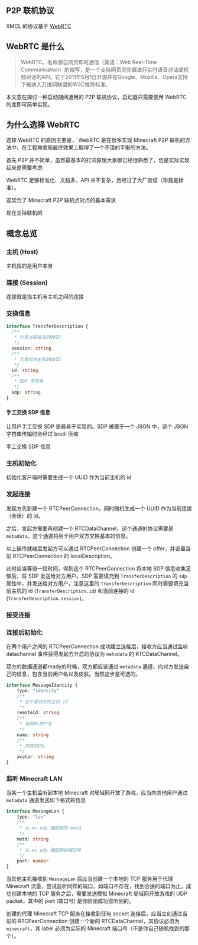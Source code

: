 ## P2P 联机协议

XMCL 的协议基于 [WebRTC](https://webrtc.org/)

## WebRTC 是什么

> WebRTC，名称源自网页即时通信（英语：Web Real-Time Communication）的缩写，是一个支持网页浏览器进行实时语音对话或视频对话的API。它于2011年6月1日开源并在Google、Mozilla、Opera支持下被纳入万维网联盟的W3C推荐标准。


本文意在探讨一种启动期间通用的 P2P 联机协议，启动器只需要使用 WebRTC 的库即可简单实现。

## 为什么选择 WebRTC

选择 WebRTC 的原因主要是， WebRTC 是在很多实现 Minecraft P2P 联机的方法中，在工程难度和最终效果上取得了一个不错的平衡的方法。

首先 P2P 并不简单，虽然最基本的打洞原理大家都已经很熟悉了，但是实际实现起来是需要考虑

WebRTC 足够标准化、文档多、API 并不复杂，且经过了大厂验证（毕竟是标准）。

这契合了 Minecraft P2P 联机点对点的基本需求

现在支持联机的

## 概念总览

### 主机 (Host)

主机指的是用户本身

### 连接 (Session)

连接就是指主机与主机之间的连接

### 交换信息



```ts
interface TransferDescription {
  /**
   * 代表当前会话的UUID
   */
  session: string
  /**
   * 代表对方主机的UUID
   */
  id: string
  /**
   * SDP 字符串
   */
  sdp: string
}
```

#### 手工交换 SDP 信息

让用户手工交换 SDP 是最易于实现的。SDP 被置于一个 JSON 中，这个 JSON 字符串传输时会经过 brotli 压缩

手工交换 SDP 信息


### 主机初始化

初始化客户端时需要生成一个 UUID 作为当前主机的 id

### 发起连接

发起方先新建一个 RTCPeerConnection，同时随机生成一个 UUID 作为当前连接（会话）的 id。

之后，发起方需要再创建一个 RTCDataChannel，这个通道的协议需要是 `metadata`。这个通道将用于用户双方交换基本的信息。

以上操作就绪后发起方可以通过 RTCPeerConnection 创建一个 offer，并设置当前 RTCPeerConnection 的 localDescription。

此时应当等待一段时间，得到这个 RTCPeerConnection 将本地 SDP 信息收集足够后，将 SDP 发送给对方用户。SDP 需要填充到 `TransferDescription` 的 `sdp` 属性中，并发送给对方用户，注意这里的 `TransferDescription` 同时需要填充当前主机的 id (`TransferDescription.id`) 和当前连接的 id (`TransferDescription.session`)。

### 接受连接

### 连接后初始化

在两个用户之间的 RTCPeerConnection 成功建立连接后，接收方应当通过监听 datachannel 事件获得发起方开启的协议为 `metadata` 的 RTCDataChannel。

双方的数据通道都ready的时候，双方都应该通过 `metadata` 通道，向对方发送自己的信息，包含当前用户名以及皮肤。当然这步是可选的。

```ts
interface MessageIdentity {
    type: "identity"
    /**
     * 这个是对方的主机 id
     */
    remoteId: string
    /**
     * 当前MC用户名
     */
    name: string
    /**
     * 皮肤的URL
     */
    avatar: string
}
```

### 监听 Minecraft LAN

当某一个主机监听到本地 Minecraft 对局域网开放了游戏，应当向其他用户通过 `metadata` 通道发送如下格式的信息

```ts
interface MessageLan {
    type: "lan"
    /**
     * 从 mc udp 捕捉到的 motd
     */
    motd: string
    /**
     * 从 mc udp 捕捉到的端口号
     */
    port: number
}
```

当其他主机接收到 `MessageLan` 后应当创建一个本地的 TCP 服务用于代理 Minecraft 流量，尝试监听同样的端口。如端口不存在，找到合适的端口为止。成功创建本地的 TCP 服务之后，需要发送模拟 Minecraft 局域网开放游戏的 UDP packet，其中的 port (端口号) 是你刚刚成功监听到的。

创建的代理 Minecraft TCP 服务在接收到任何 socket 连接后，应当立刻通过当前的 RTCPeerConnection 创建一个新的 RTCDataChannel，其协议必须为 `minecraft`，其 label 必须为实际的 Minecraft 端口号（不是你自己随机找到的那个）。


